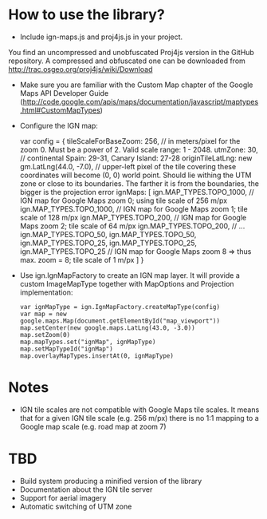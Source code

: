 How to use the library?
====

 * Include ign-maps.js and proj4js.js in your project.

 You find an uncompressed and unobfuscated Proj4js version in the GitHub repository. A compressed and obfuscated one can be downloaded from <http://trac.osgeo.org/proj4js/wiki/Download>

 * Make sure you are familiar with the Custom Map chapter of the Google Maps API Developer Guide (<http://code.google.com/apis/maps/documentation/javascript/maptypes.html#CustomMapTypes>)

 * Configure the IGN map:

     var config = {
         tileScaleForBaseZoom: 256, // in meters/pixel for the zoom 0. Must be a power of 2. Valid scale range: 1 - 2048.
         utmZone: 30, // continental Spain: 29-31, Canary Island: 27-28
         originTileLatLng: new gm.LatLng(44.0, -7.0), // upper-left pixel of the tile covering these coordinates will become (0, 0) world point. Should lie withing the UTM zone or close to its boundaries. The farther it is from the boundaries, the bigger is the projection error
         ignMaps: [
             ign.MAP_TYPES.TOPO_1000, // IGN map for Google Maps zoom 0; using tile scale of 256 m/px
             ign.MAP_TYPES.TOPO_1000, // IGN map for Google Maps zoom 1; tile scale of 128 m/px
             ign.MAP_TYPES.TOPO_200,  // IGN map for Google Maps zoom 2; tile scale of 64 m/px
             ign.MAP_TYPES.TOPO_200,  // ...
             ign.MAP_TYPES.TOPO_50,
             ign.MAP_TYPES.TOPO_50,
             ign.MAP_TYPES.TOPO_25,
             ign.MAP_TYPES.TOPO_25,
             ign.MAP_TYPES.TOPO_25   // IGN map for Google Maps zoom 8 => thus max. zoom = 8; tile scale of 1 m/px
         ]
     }

 * Use ign.IgnMapFactory to create an IGN map layer. It will provide a custom ImageMapType together with MapOptions and Projection implementation:

       var ignMapType = ign.IgnMapFactory.createMapType(config)
       var map = new google.maps.Map(document.getElementById("map_viewport"))
       map.setCenter(new google.maps.LatLng(43.0, -3.0))
       map.setZoom(0)
       map.mapTypes.set("ignMap", ignMapType)
       map.setMapTypeId("ignMap")
       map.overlayMapTypes.insertAt(0, ignMapType)

Notes
====

* IGN tile scales are not compatible with Google Maps tile scales. It means that for a given IGN tile scale (e.g. 256 m/px) there is no 1:1 mapping to a Google map scale (e.g. road map at zoom 7)

TBD
====

 * Build system producing a minified version of the library
 * Documentation about the IGN tile server
 * Support for aerial imagery
 * Automatic switching of UTM zone